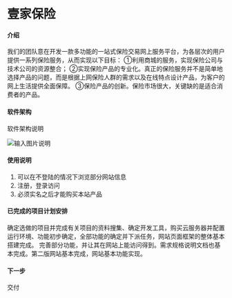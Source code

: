 # 壹家保险


#### 介绍
我们的团队意在开发一款多功能的一站式保险交易网上服务平台，为各层次的用户提供一系列保险服务，从而实现以下目标：
①利用商城的服务，实现保险公司与技术公司的资源整合；
②实现保险产品的专业化。真正的保险服务并不是简单地选择产品的问题，而是根据上网保险人群的需求以及在线特点设计产品，为客户的网上生活提供全面保障。
③保险产品的创新。保险市场很大，关键缺的是适合消费者的产品。


#### 软件架构
软件架构说明

![输入图片说明](https://camo.githubusercontent.com/bd6f17e5b4b8a3119cdfb33961d792c05190d5b75e4858a7259c69d68b9b4a0d/68747470733a2f2f696d616765732e67697465652e636f6d2f75706c6f6164732f696d616765732f323032302f313131322f3133343934305f62383331653562375f383138333237352e706e67)

#### 使用说明

1.  可以在不登陆的情况下浏览部分网站信息
2.  注册，登录访问
3.  必须实名之后才能购买本站产品

#### 已完成的项目计划安排
确定选做的项目并完成有关项目的资料搜集、确定开发工具，购买云服务器并配置运行环境、功能初步确定，全部功能的确定并下派任务，网站页面框架的整体基本搭建完成。
完善部分功能，并让其在网站上能访问得到。需求规格说明文档也基本完成。第二版网站基本完成，网站基本功能实现。
#### 下一步
交付
